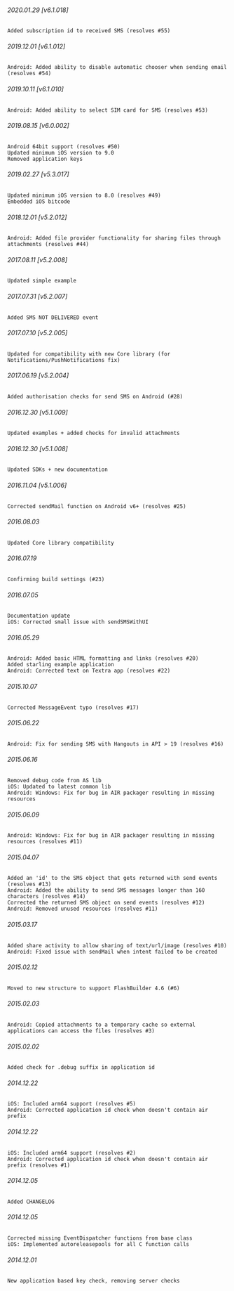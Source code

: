

###### 2020.01.29 [v6.1.018]

```
Added subscription id to received SMS (resolves #55)
```


###### 2019.12.01 [v6.1.012]

```
Android: Added ability to disable automatic chooser when sending email (resolves #54)
```


###### 2019.10.11 [v6.1.010]

```
Android: Added ability to select SIM card for SMS (resolves #53)
```


###### 2019.08.15 [v6.0.002]

```
Android 64bit support (resolves #50)
Updated minimum iOS version to 9.0
Removed application keys
```


###### 2019.02.27 [v5.3.017]

```
Updated minimum iOS version to 8.0 (resolves #49)
Embedded iOS bitcode
```


###### 2018.12.01 [v5.2.012]

```
Android: Added file provider functionality for sharing files through attachments (resolves #44)
```


###### 2017.08.11 [v5.2.008]

```
Updated simple example
```


###### 2017.07.31 [v5.2.007]

```
Added SMS NOT DELIVERED event
```


###### 2017.07.10 [v5.2.005]

```
Updated for compatibility with new Core library (for Notifications/PushNotifications fix)
```


###### 2017.06.19 [v5.2.004]

```
Added authorisation checks for send SMS on Android (#28)
```


###### 2016.12.30 [v5.1.009]

```
Updated examples + added checks for invalid attachments
```


###### 2016.12.30 [v5.1.008]

```
Updated SDKs + new documentation
```


###### 2016.11.04 [v5.1.006]

```
Corrected sendMail function on Android v6+ (resolves #25)
```


######  2016.08.03

```
Updated Core library compatibility
```


######  2016.07.19

```
Confirming build settings (#23)
```


######  2016.07.05

```
Documentation update
iOS: Corrected small issue with sendSMSWithUI
```


###### 2016.05.29

```
Android: Added basic HTML formatting and links (resolves #20)  
Added starling example application
Android: Corrected text on Textra app (resolves #22)
```


###### 2015.10.07

```
Corrected MessageEvent typo (resolves #17)
```


###### 2015.06.22

```
Android: Fix for sending SMS with Hangouts in API > 19 (resolves #16)
```


###### 2015.06.16

```
Removed debug code from AS lib
iOS: Updated to latest common lib
Android: Windows: Fix for bug in AIR packager resulting in missing resources
```


###### 2015.06.09

```
Android: Windows: Fix for bug in AIR packager resulting in missing resources (resolves #11)
```


###### 2015.04.07

```
Added an 'id' to the SMS object that gets returned with send events (resolves #13)
Android: Added the ability to send SMS messages longer than 160 characters (resolves #14)
Corrected the returned SMS object on send events (resolves #12)
Android: Removed unused resources (resolves #11)
```


###### 2015.03.17

```
Added share activity to allow sharing of text/url/image (resolves #10)
Android: Fixed issue with sendMail when intent failed to be created
```


###### 2015.02.12

```
Moved to new structure to support FlashBuilder 4.6 (#6)
```


###### 2015.02.03

```
Android: Copied attachments to a temporary cache so external applications can access the files (resolves #3)
```


###### 2015.02.02

```
Added check for .debug suffix in application id
```


###### 2014.12.22

```
iOS: Included arm64 support (resolves #5) 
Android: Corrected application id check when doesn't contain air prefix
```


###### 2014.12.22

```
iOS: Included arm64 support (resolves #2) 
Android: Corrected application id check when doesn't contain air prefix (resolves #1)
```


###### 2014.12.05

```
Added CHANGELOG
```


###### 2014.12.05

```
Corrected missing EventDispatcher functions from base class
iOS: Implemented autoreleasepools for all C function calls
```


###### 2014.12.01

```
New application based key check, removing server checks
```
